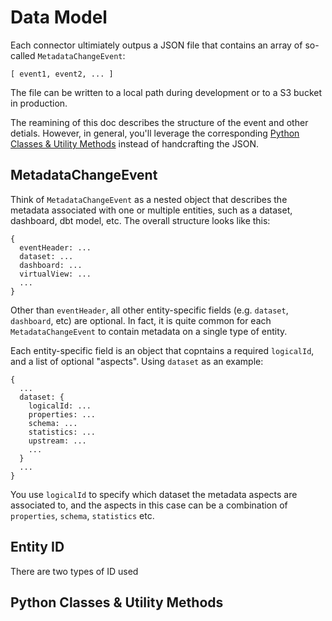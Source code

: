 # Data Model

Each connector ultimiately outpus a JSON file that contains an array of so-called `MetadataChangeEvent`:

```text
[ event1, event2, ... ]
```

The file can be written to a local path during development or to a S3 bucket in production.

The reamining of this doc describes the structure of the event and other detials. However, in general, you'll leverage the corresponding [Python Classes & Utility Methods](#ppython-classes--utility-methods) instead of handcrafting the JSON.

## MetadataChangeEvent

Think of `MetadataChangeEvent` as a nested object that describes the metadata associated with one or multiple entities, such as a dataset, dashboard, dbt model, etc. The overall structure looks like this:

```text
{
  eventHeader: ...
  dataset: ...
  dashboard: ...
  virtualView: ...
  ...
}
```

Other than `eventHeader`, all other entity-specific fields (e.g. `dataset`, `dashboard`, etc) are optional. In fact, it is quite common for each `MetadataChangeEvent` to contain metadata on a single type of entity.

Each entity-specific field is an object that copntains a required `logicalId`, and a list of optional "aspects". Using `dataset` as an example:

```text
{
  ...
  dataset: {
    logicalId: ...
    properties: ...
    schema: ...
    statistics: ...
    upstream: ...
    ...
  }
  ...
}
```

You use `logicalId` to specify which dataset the metadata aspects are associated to, and the aspects in this case can be a combination of `properties`, `schema`, `statistics` etc. 


## Entity ID

There are two types of ID used 


## Python Classes & Utility Methods

